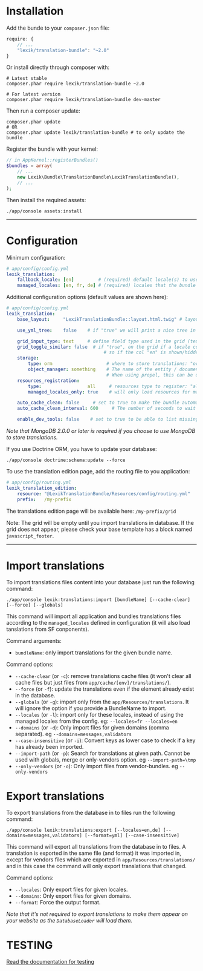 Installation
============

Add the bunde to your `composer.json` file:

```javascript
require: {
    // ...
    "lexik/translation-bundle": "~2.0"
}
```

Or install directly through composer with:

```shell
# Latest stable
composer.phar require lexik/translation-bundle ~2.0

# For latest version
composer.phar require lexik/translation-bundle dev-master
```

Then run a composer update:

```shell
composer.phar update
# OR
composer.phar update lexik/translation-bundle # to only update the bundle
```

Register the bundle with your kernel:

```php
// in AppKernel::registerBundles()
$bundles = array(
    // ...
    new Lexik\Bundle\TranslationBundle\LexikTranslationBundle(),
    // ...
);
```

Then install the required assets:

    ./app/console assets:install

___________________

Configuration
=============

Minimum configuration:

```yml
# app/config/config.yml
lexik_translation:
    fallback_locale: [en]         # (required) default locale(s) to use
    managed_locales: [en, fr, de] # (required) locales that the bundle have to manage
```

Additional configuration options (default values are shown here):

```yml
# app/config/config.yml
lexik_translation:
    base_layout:     "LexikTranslationBundle::layout.html.twig" # layout used with the translation edition template

    use_yml_tree:    false    # if "true" we will print a nice tree in the yml source files. It is a little slower.

    grid_input_type: text     # define field type used in the grid (text|textarea)
    grid_toggle_similar: false  # if "true", on the grid if a locale colunm is shown/hidden then similar locales columns will be shown/hidden too.
                                    # so if the col "en" is shown/hidden all "en_XX" cols will be shown/hidden too. Not in the reverse order ("en_XX" clicked, no impact on "en")
    storage:
        type: orm                    # where to store translations: "orm", "mongodb" or "propel"
        object_manager: something    # The name of the entity / document manager which uses different connection (see: http://symfony.com/doc/current/cookbook/doctrine/multiple_entity_managers.html)
                                     # When using propel, this can be used to specify the propel connection name
    resources_registration:
        type:                 all     # resources type to register: "all", "files" or "database"
        managed_locales_only: true    # will only load resources for managed locales

    auto_cache_clean: false     # set to true to make the bundle automatically clear translations cache files
    auto_cache_clean_interval: 600     # The number of seconds to wait before trying to check if translations have changed in the database.

    enable_dev_tools: false    # set to true to be able to list missing translation from the profiler
```

*Note that MongoDB 2.0.0 or later is required if you choose to use MongoDB to store translations.*

If you use Doctrine ORM, you have to update your database:

    ./app/console doctrine:schema:update --force

To use the translation edition page, add the routing file to you application:

```yml
# app/config/routing.yml
lexik_translation_edition:
    resource: "@LexikTranslationBundle/Resources/config/routing.yml"
    prefix:   /my-prefix
```

The translations edition page will be available here: `/my-prefix/grid`

Note: The grid will be empty until you import translations in database.
If the grid does not appear, please check your base template has a block named `javascript_footer`.

___________________

Import translations
===================

To import translations files content into your database just run the following command:

    ./app/console lexik:translations:import [bundleName] [--cache-clear] [--force] [--globals]

This command will import all application and bundles translations files according to the `managed_locales` defined in configuration (it will also load tanslations from SF conponents).

Command arguments:
* `bundleName`: only import translations for the given bundle name.

Command options:
* `--cache-clear` (or `-c`): remove translations cache files (it won't clear all cache files but just files from `app/cache/[env]/translations/`).
* `--force` (or `-f`): update the translations even if the element already exist in the database.
* `--globals` (or `-g`): import only from the `app/Resources/translations`. It will ignore the option if you provide a BundleName to import.
* `--locales` (or `-l`): import only for these locales, instead of using the managed locales from the config. eg: `--locales=fr --locales=en`
* `--domains` (or `-d`): Only import files for given domains (comma separated). eg `--domains=messages,validators`
* `--case-insensitive` (or `-i`): Convert keys as lower case to check if a key has already been imported.
* `--import-path` (or `-p`): Search for translations at given path. Cannot be used with globals, merge or only-vendors option. eg `--import-path=\tmp`
* `--only-vendors` (or `-o`): Only import files from vendor-bundles. eg `--only-vendors`

Export translations
===================

To export translations from the database in to files run the following command:

    ./app/console lexik:translations:export [--locales=en,de] [--domains=messages,validators] [--format=yml] [--case-insensitive]

This command will export all translations from the database in to files. A translation is exported in the same file (and format) it was imported in,
except for vendors files which are exported in `app/Resources/translations/` and in this case the command will only export translations that changed.

Command options:
* `--locales`: Only export files for given locales.
* `--domains`: Only export files for given domains.
* `--format`: Force the output format.

*Note that it's not required to export translations to make them appear on your website as the `DatabaseLoader` will load them.*

TESTING
=======

[Read the documentation for testing ](./test.md)
